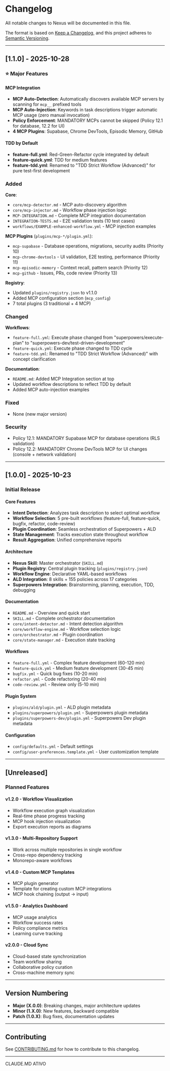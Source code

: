 # Changelog

All notable changes to Nexus will be documented in this file.

The format is based on [Keep a Changelog](https://keepachangelog.com/en/1.0.0/),
and this project adheres to [Semantic Versioning](https://semver.org/spec/v2.0.0.html).

---

## [1.1.0] - 2025-10-28

### ⭐ Major Features

#### MCP Integration
- **MCP Auto-Detection**: Automatically discovers available MCP servers by scanning for `mcp__` prefixed tools
- **MCP Auto-Injection**: Keywords in task descriptions trigger automatic MCP usage (zero manual invocation)
- **Policy Enforcement**: MANDATORY MCPs cannot be skipped (Policy 12.1 for database, 12.2 for UI)
- **4 MCP Plugins**: Supabase, Chrome DevTools, Episodic Memory, GitHub

#### TDD by Default
- **feature-full.yml**: Red-Green-Refactor cycle integrated by default
- **feature-quick.yml**: TDD for medium features
- **feature-tdd.yml**: Renamed to "TDD Strict Workflow (Advanced)" for pure test-first development

### Added

**Core**:
- `core/mcp-detector.md` - MCP auto-discovery algorithm
- `core/mcp-injector.md` - Workflow phase injection logic
- `MCP-INTEGRATION.md` - Complete MCP integration documentation
- `INTEGRATION-TESTS.md` - E2E validation tests (10 test cases)
- `workflows/EXAMPLE-enhanced-workflow.yml` - MCP injection examples

**MCP Plugins** (`plugins/mcp-*/plugin.yml`):
- `mcp-supabase` - Database operations, migrations, security audits (Priority 10)
- `mcp-chrome-devtools` - UI validation, E2E testing, performance (Priority 11)
- `mcp-episodic-memory` - Context recall, pattern search (Priority 12)
- `mcp-github` - Issues, PRs, code review (Priority 13)

**Registry**:
- Updated `plugins/registry.json` to v1.1.0
- Added MCP configuration section (`mcp_config`)
- 7 total plugins (3 traditional + 4 MCP)

### Changed

**Workflows**:
- `feature-full.yml`: Execute phase changed from "superpowers/execute-plan" to "superpowers-dev/test-driven-development"
- `feature-quick.yml`: Execute phase changed to TDD cycle
- `feature-tdd.yml`: Renamed to "TDD Strict Workflow (Advanced)" with concept clarification

**Documentation**:
- `README.md`: Added MCP Integration section at top
- Updated workflow descriptions to reflect TDD by default
- Added MCP auto-injection examples

### Fixed
- None (new major version)

### Security
- Policy 12.1: MANDATORY Supabase MCP for database operations (RLS validation)
- Policy 12.2: MANDATORY Chrome DevTools MCP for UI changes (console + network validation)

---

## [1.0.0] - 2025-10-23

### Initial Release

#### Core Features
- **Intent Detection**: Analyzes task description to select optimal workflow
- **Workflow Selection**: 5 pre-built workflows (feature-full, feature-quick, bugfix, refactor, code-review)
- **Plugin Coordination**: Seamless orchestration of Superpowers + ALD
- **State Management**: Tracks execution state throughout workflow
- **Result Aggregation**: Unified comprehensive reports

#### Architecture
- **Nexus Skill**: Master orchestrator (`SKILL.md`)
- **Plugin Registry**: Central plugin tracking (`plugins/registry.json`)
- **Workflow Engine**: Declarative YAML-based workflows
- **ALD Integration**: 8 skills + 155 policies across 17 categories
- **Superpowers Integration**: Brainstorming, planning, execution, TDD, debugging

#### Documentation
- `README.md` - Overview and quick start
- `SKILL.md` - Complete orchestrator documentation
- `core/intent-detector.md` - Intent detection algorithm
- `core/workflow-engine.md` - Workflow selection logic
- `core/orchestrator.md` - Plugin coordination
- `core/state-manager.md` - Execution state tracking

#### Workflows
- `feature-full.yml` - Complex feature development (60-120 min)
- `feature-quick.yml` - Medium feature development (30-45 min)
- `bugfix.yml` - Quick bug fixes (10-20 min)
- `refactor.yml` - Code refactoring (20-40 min)
- `code-review.yml` - Review only (5-10 min)

#### Plugin System
- `plugins/ald/plugin.yml` - ALD plugin metadata
- `plugins/superpowers/plugin.yml` - Superpowers plugin metadata
- `plugins/superpowers-dev/plugin.yml` - Superpowers Dev plugin metadata

#### Configuration
- `config/defaults.yml` - Default settings
- `config/user-preferences.template.yml` - User customization template

---

## [Unreleased]

### Planned Features

#### v1.2.0 - Workflow Visualization
- Workflow execution graph visualization
- Real-time phase progress tracking
- MCP hook injection visualization
- Export execution reports as diagrams

#### v1.3.0 - Multi-Repository Support
- Work across multiple repositories in single workflow
- Cross-repo dependency tracking
- Monorepo-aware workflows

#### v1.4.0 - Custom MCP Templates
- MCP plugin generator
- Template for creating custom MCP integrations
- MCP hook chaining (output → input)

#### v1.5.0 - Analytics Dashboard
- MCP usage analytics
- Workflow success rates
- Policy compliance metrics
- Learning curve tracking

#### v2.0.0 - Cloud Sync
- Cloud-based state synchronization
- Team workflow sharing
- Collaborative policy curation
- Cross-machine memory sync

---

## Version Numbering

- **Major (X.0.0)**: Breaking changes, major architecture updates
- **Minor (1.X.0)**: New features, backward compatible
- **Patch (1.0.X)**: Bug fixes, documentation updates

---

## Contributing

See [CONTRIBUTING.md](./CONTRIBUTING.md) for how to contribute to this changelog.

---

CLAUDE.MD ATIVO
